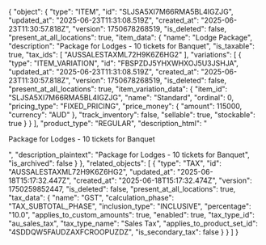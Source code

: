 {
  "object": {
    "type": "ITEM",
    "id": "SLJSA5XI7M66RMA5BL4IGZJG",
    "updated_at": "2025-06-23T11:31:08.519Z",
    "created_at": "2025-06-23T11:30:57.818Z",
    "version": 1750678268519,
    "is_deleted": false,
    "present_at_all_locations": true,
    "item_data": {
      "name": "Lodge Package",
      "description": "Package for Lodges - 10 tickets for Banquet",
      "is_taxable": true,
      "tax_ids": [
        "AUSSALESTAXML72H9K6Z6HG2"
      ],
      "variations": [
        {
          "type": "ITEM_VARIATION",
          "id": "FBSPZDJ5YHXWHXOJ5U3JSHJA",
          "updated_at": "2025-06-23T11:31:08.519Z",
          "created_at": "2025-06-23T11:30:57.818Z",
          "version": 1750678268519,
          "is_deleted": false,
          "present_at_all_locations": true,
          "item_variation_data": {
            "item_id": "SLJSA5XI7M66RMA5BL4IGZJG",
            "name": "Standard",
            "ordinal": 0,
            "pricing_type": "FIXED_PRICING",
            "price_money": {
              "amount": 115000,
              "currency": "AUD"
            },
            "track_inventory": false,
            "sellable": true,
            "stockable": true
          }
        }
      ],
      "product_type": "REGULAR",
      "description_html": "<p>Package for Lodges - 10 tickets for Banquet</p>",
      "description_plaintext": "Package for Lodges - 10 tickets for Banquet",
      "is_archived": false
    }
  },
  "related_objects": [
    {
      "type": "TAX",
      "id": "AUSSALESTAXML72H9K6Z6HG2",
      "updated_at": "2025-06-18T15:17:32.447Z",
      "created_at": "2025-06-18T15:17:32.474Z",
      "version": 1750259852447,
      "is_deleted": false,
      "present_at_all_locations": true,
      "tax_data": {
        "name": "GST",
        "calculation_phase": "TAX_SUBTOTAL_PHASE",
        "inclusion_type": "INCLUSIVE",
        "percentage": "10.0",
        "applies_to_custom_amounts": true,
        "enabled": true,
        "tax_type_id": "au_sales_tax",
        "tax_type_name": "Sales Tax",
        "applies_to_product_set_id": "4SDDQW5FAUDZAXFCROOPUZDZ",
        "is_secondary_tax": false
      }
    }
  ]
}